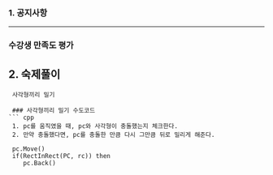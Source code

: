 ﻿### 1. 공지사항
---
### 수강생 만족도 평가

## 2. 숙제풀이
```
 사각형끼리 밀기
```

```
 ### 사각형끼리 밀기 수도코드
``` cpp
 1. pc를 움직였을 때, pc와 사각형이 충돌했는지 체크한다.
 2. 만약 충돌했다면, pc를 충돌한 만큼 다시 그만큼 뒤로 밀리게 해준다.

 pc.Move()
 if(RectInRect(PC, rc)) then
	pc.Back()
```